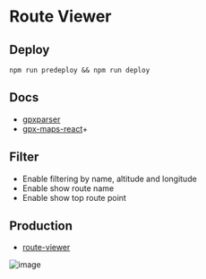 # Route Viewer

## Deploy

`npm run predeploy && npm run deploy`

## Docs

- [gpxparser](https://www.npmjs.com/package/gpxparser)
- [gpx-maps-react](https://www.manuelkruisz.com/blog/posts/gpx-maps-react)+

## Filter

- Enable filtering by name, altitude and longitude
- Enable show route name
- Enable show top route point

## Production

- [route-viewer](https://miguelrguez16.github.io/route-viewer/)

![image](https://github.com/user-attachments/assets/dbb482e3-cfe8-4067-b9de-bda000945144)
